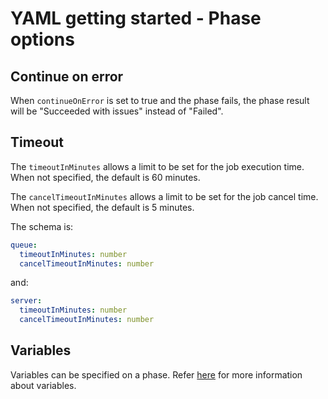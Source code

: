 # YAML getting started - Phase options

## Continue on error

When `continueOnError` is set to true and the phase fails, the phase result will be \"Succeeded with issues\" instead of "Failed\".

## Timeout

The `timeoutInMinutes` allows a limit to be set for the job execution time. When not specified, the default is 60 minutes.

The `cancelTimeoutInMinutes` allows a limit to be set for the job cancel time. When not specified, the default is 5 minutes.

The schema is:

```yaml
queue:
  timeoutInMinutes: number
  cancelTimeoutInMinutes: number
```

and:

```yaml
server:
  timeoutInMinutes: number
  cancelTimeoutInMinutes: number
```

## Variables

Variables can be specified on a phase. Refer [here](index.md#variables) for more information about variables.
